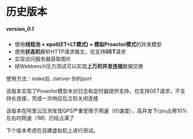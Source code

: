 历史版本
===============
##### version_0.1

* 使用**线程池 + epoll(ET+LT模式) + 模拟Proactor模式**的并发模型
* 使用**状态机**解析HTTP请求报文，仅支持**GET**请求
* 实现访问服务器获取图片
* 经Webbench压力测试可以实现**上万的并发连接**数据交换

使用方法：make后 ./server 你的port

该版本实现了Proactor模型未对日志和定时器提供支持，仅支持GET请求，不支持长连接，完成一次响应后立刻关闭连接

该版本在阿里云压测发现QPS严重受限于网速（IO速度），高并发下cpu占用10%左右时网速（1M）已经占满了

下个版本考虑在自建虚拟机上进行测试。
